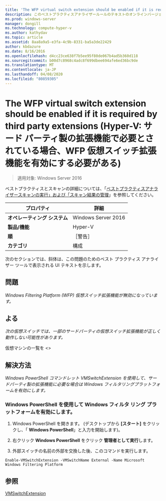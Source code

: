 ```yaml
---
title: 'The WFP virtual switch extension should be enabled if it is required by third party extensions (Hyper-V: サード パーティ製の拡張機能で必要とされている場合、WFP 仮想スイッチ拡張機能を有効にする必要がある)'
description: このベストプラクティスアナライザールールのテキストのオンラインバージョン。
ms.prod: windows-server
manager: dongill
ms.technology: compute-hyper-v
ms.author: kathydav
ms.topic: article
ms.assetid: 8aa8a9a5-e3fa-4c9b-8331-ba5a3de22429
author: kbdazure
ms.date: 8/16/2016
ms.openlocfilehash: d4cc23ce638f7b5ee95f80de067b4ad5b360d118
ms.sourcegitcommit: b00d7c8968c4adc8f699dbee694afe6ed36bc9de
ms.translationtype: MT
ms.contentlocale: ja-JP
ms.lasthandoff: 04/08/2020
ms.locfileid: "80859305"
---
```

# <a name="the-wfp-virtual-switch-extension-should-be-enabled-if-it-is-required-by-third-party-extensions"></a>The WFP virtual switch extension should be enabled if it is required by third party extensions (Hyper-V: サード パーティ製の拡張機能で必要とされている場合、WFP 仮想スイッチ拡張機能を有効にする必要がある)

>適用対象: Windows Server 2016

ベストプラクティスとスキャンの詳細については、「[ベストプラクティスアナライザースキャンの実行」および「スキャン結果の管理](https://go.microsoft.com/fwlink/p/?LinkID=223177)」を参照してください。  
  
|プロパティ|詳細|  
|-|-|  
|**オペレーティング システム**|Windows Server 2016|  
|**製品/機能**|Hyper-V|  
|**順**|［警告］|  
|**カテゴリ**|構成|  
  
次のセクションでは、斜体は、この問題のためのベスト プラクティス アナライザー ツールで表示される UI テキストを示します。  
  
## <a name="issue"></a>**問題**  
*Windows Filtering Platform (WFP) 仮想スイッチ拡張機能が無効になっています。*  
  
## <a name="impact"></a>**よる**  
*次の仮想スイッチでは、一部のサードパーティの仮想スイッチ拡張機能が正しく動作しない可能性があります。*  
  
仮想マシンの一覧を \<>  
  
## <a name="resolution"></a>**解決方法**  
*Windows PowerShell コマンドレット VMSwitchExtension を使用して、サードパーティ製の拡張機能に必要な場合は Windows フィルタリングプラットフォームを有効にします。*  
  
### <a name="enable-the-windows-filtering-platform-using-windows-powershell"></a>Windows PowerShell を使用して Windows フィルタ リング プラットフォームを有効にします。  
  
1.  Windows PowerShell を開きます。 (デスクトップから **[スタート]** をクリックし、「 **Windows PowerShell**」と入力を開始します)。  
  
2.  右クリック **Windows PowerShell**  をクリック **管理者として実行**します。  
  
3.  外部スイッチの名前の外部を交換した後、このコマンドを実行します。  
  
```  
Enable-VMSwitchExtension -VMSwitchName External -Name Microsoft Windows Filtering Platform  
```  
  
## <a name="see-also"></a>参照  
[VMSwitchExtension](https://technet.microsoft.com/library/hh848541.aspx)  
  


